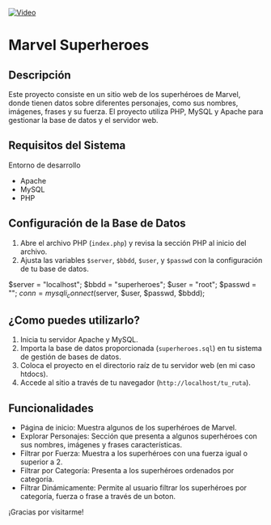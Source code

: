 [![Video](https://img.youtube.com/vi/j59tQzimkKI/0.jpg)](https://www.youtube.com/watch?v=j59tQzimkKI)


Marvel Superheroes
===================================

Descripción
-----------

Este proyecto consiste en un sitio web de los superhéroes de Marvel, donde tienen datos sobre diferentes personajes, como sus nombres, imágenes, frases y su fuerza. El proyecto utiliza PHP, MySQL y Apache para gestionar la base de datos y el servidor web.

Requisitos del Sistema
----------------------

Entorno de desarrollo

-   Apache
-   MySQL
-   PHP

Configuración de la Base de Datos
---------------------------------

1.  Abre el archivo PHP (`index.php`) y revisa la sección PHP al inicio del archivo.
2.  Ajusta las variables `$server`, `$bbdd`, `$user`, y `$passwd` con la configuración de tu base de datos.

$server = "localhost"; $bbdd = "superheroes"; $user = "root"; $passwd = ""; $conn = mysqli_connect($server, $user, $passwd, $bbdd);

¿Como puedes utilizarlo?
---

1.  Inicia tu servidor Apache y MySQL.
2.  Importa la base de datos proporcionada (`superheroes.sql`) en tu sistema de gestión de bases de datos.
3.  Coloca el proyecto en el directorio raíz de tu servidor web (en mi caso htdocs).
4.  Accede al sitio a través de tu navegador (`http://localhost/tu_ruta`).

Funcionalidades
---------------

-   Página de inicio: Muestra algunos de los superhéroes de Marvel.
-   Explorar Personajes: Sección que presenta a algunos superhéroes con sus nombres, imágenes y frases características.
-   Filtrar por Fuerza: Muestra a los superhéroes con una fuerza igual o superior a 2.
-   Filtrar por Categoría: Presenta a los superhéroes ordenados por categoría.
-   Filtrar Dinámicamente: Permite al usuario filtrar los superhéroes por categoría, fuerza o frase a través de un boton.

¡Gracias por visitarme!
